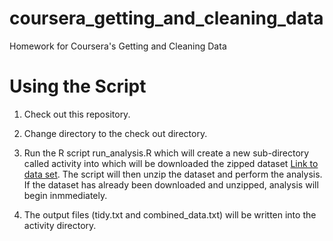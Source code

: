 coursera_getting_and_cleaning_data
==================================

Homework for Coursera's Getting and Cleaning Data

# Using the Script

1. Check out this repository.

2. Change directory to the check out directory.

3. Run the R script run_analysis.R which will create a new sub-directory called activity into which will be downloaded the zipped dataset [Link to data set](https://d396qusza40orc.cloudfront.net/getdata%2Fprojectfiles%2FUCI%20HAR%20Dataset.zip).  The script will then unzip the dataset and perform the analysis.  If the dataset has already been downloaded and unzipped, analysis will begin inmmediately.

4. The output files (tidy.txt and combined_data.txt) will be written into the activity directory.




